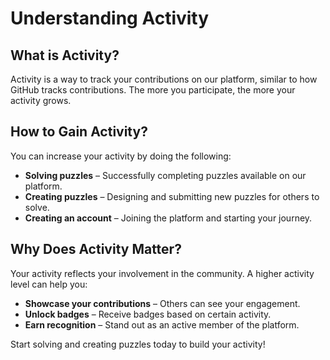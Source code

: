 # Understanding Activity

## What is Activity?

Activity is a way to track your contributions on our platform, similar to how GitHub tracks contributions. The more you participate, the more your activity grows.

## How to Gain Activity?

You can increase your activity by doing the following:

- **Solving puzzles** – Successfully completing puzzles available on our platform.
- **Creating puzzles** – Designing and submitting new puzzles for others to solve.
- **Creating an account** – Joining the platform and starting your journey.

## Why Does Activity Matter?

Your activity reflects your involvement in the community. A higher activity level can help you:

- **Showcase your contributions** – Others can see your engagement.
- **Unlock badges** – Receive badges based on certain activity.
- **Earn recognition** – Stand out as an active member of the platform.

Start solving and creating puzzles today to build your activity!
